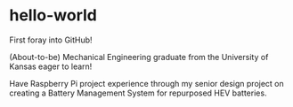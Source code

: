 # hello-world
First foray into GitHub!

(About-to-be) Mechanical Engineering graduate from the University of Kansas eager to learn! 

Have Raspberry Pi project experience through my senior design project on creating a Battery Management System for repurposed HEV batteries.
